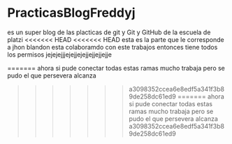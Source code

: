 # PracticasBlogFreddyj
es un super blog de las placticas de git y Git y GitHub de la escuela de platzi
<<<<<<< HEAD
<<<<<<< HEAD
esta es la parte que le corresponde a jhon blandon 
esta colaboramdo con este trabajos 
entonces tiene todos los permisos 
jejejejjjejejjejejjejjejjejje 

=======
ahora si pude conectar todas estas ramas 
mucho trabaja pero se pudo 
el que persevera alcanza 
>>>>>>> a3098352ccea6e8edf5a341f3b89de258dc61ed9
=======
ahora si pude conectar todas estas ramas 
mucho trabaja pero se pudo 
el que persevera alcanza 
>>>>>>> a3098352ccea6e8edf5a341f3b89de258dc61ed9
